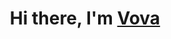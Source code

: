 <h1 align="center">Hi there, I'm
<a href="https://vk.com/fxmusthave" target="_blank">Vova</a> 
</h1>
<h3 align="center"></h3>
